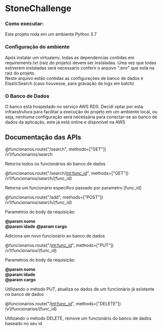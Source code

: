 # StoneChallenge

### Como executar:

Este projeto roda em um ambiente Python 3.7

### Configuração do ambiente

Após instalar um virtualenv, todas as dependencias contidas em requirements.txt (raiz do projeto) devem ser instaladas.
Uma vez que todas estiverem instaladas será necessário conferir o arquivo ".env" que está na raiz do projeto.  
Neste arquivo estão contidas as configurações de banco de dados e ElasticSearch (caso houvesse, para gravação de logs em batch)

### O Banco de Dados

O banco está hospedado no serviço AWS RDS. Decidi optar por esta infraestrutura para facilitar a execução do projeto em um ambiente local, ou seja, nenhuma configuração será necessária para conectar-se ao banco de dados da aplicação, este já está online e disponível na AWS

## Documentação das APIs

@funcionarios.route("/search", methods=["GET"])  
/v1/funcionarios/search

Retorna todos os funcionários do banco de dados


@funcionarios.route("/search/<int:func_id>", methods=["GET"])  
/v1/funcionarios/search/(func_id) 
 
Retorna um funcionário específico passado por parametro [func_id]

@funcionarios.route("/add", methods=["POST"])
/v1/funcionarios/search/(func_id)

Parametros do body da requisição:

**@param nome**  
**@param idade**
**@param cargo**

Adiciona um novo funcionário ao banco de dados


@funcionarios.route("/<int:func_id>", methods=["PUT"])
/v1/funcionarios/(func_id)

Parametros do body da requisição:

**@param nome**  
**@param idade**  
**@param cargo**

Utilizando o método PUT, atualiza os dados de um funcionário já existente no banco de dados


@funcionarios.route("/<int:func_id>", methods=["DELETE"])
/v1/funcionarios/(func_id)

Utilizando o método DELETE, remove um funcionário do banco de dados baseado no seu id